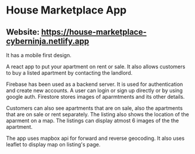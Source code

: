 # House Marketplace App

## Website: https://house-marketplace-cyberninja.netlify.app

It has a mobile first design.

A react app to put your apartment on rent or sale. It also allows customers to buy a listed apartment by contacting the landlord.

Firebase has been used as a backend server. It is used for authentication and create new accounts. A user can login or sign up directly or by using google auth. Firestore stores images of aparmtments and its other details.

Customers can also see apartments that are on sale, also the apartments that are on sale or rent separately. The listing also shows the location of the aparment on a map. The listings can display atmost 6 images of the the apartment.

The app uses mapbox api for forward and reverse geocoding. It also uses leaflet to display map on listing's page.

